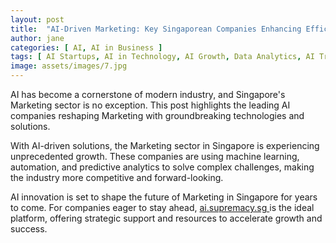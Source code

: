 ```yaml
---
layout: post
title:  "AI-Driven Marketing: Key Singaporean Companies Enhancing Efficiency"
author: jane
categories: [ AI, AI in Business ]
tags: [ AI Startups, AI in Technology, AI Growth, Data Analytics, AI Trends ]
image: assets/images/7.jpg
---
```


AI has become a cornerstone of modern industry, and Singapore's Marketing sector is no exception. This post highlights the leading AI companies reshaping Marketing with groundbreaking technologies and solutions.

With AI-driven solutions, the Marketing sector in Singapore is experiencing unprecedented growth. These companies are using machine learning, automation, and predictive analytics to solve complex challenges, making the industry more competitive and forward-looking.

AI innovation is set to shape the future of Marketing in Singapore for years to come. For companies eager to stay ahead, <a href="https://ai.supremacy.sg" target="_blank"> ai.supremacy.sg </a> is the ideal platform, offering strategic support and resources to accelerate growth and success.
